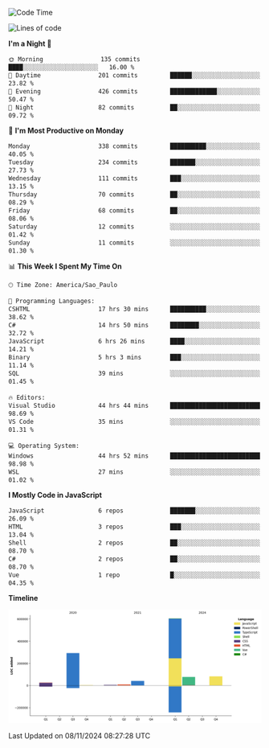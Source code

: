 <!--START_SECTION:waka-->
![Code Time](http://img.shields.io/badge/Code%20Time-2%2C830%20hrs%2039%20mins-blue)

![Lines of code](https://img.shields.io/badge/From%20Hello%20World%20I%27ve%20Written-1.1%20million%20lines%20of%20code-blue)

**I'm a Night 🦉** 

```text
🌞 Morning                135 commits         ████░░░░░░░░░░░░░░░░░░░░░   16.00 % 
🌆 Daytime                201 commits         ██████░░░░░░░░░░░░░░░░░░░   23.82 % 
🌃 Evening                426 commits         █████████████░░░░░░░░░░░░   50.47 % 
🌙 Night                  82 commits          ██░░░░░░░░░░░░░░░░░░░░░░░   09.72 % 
```
📅 **I'm Most Productive on Monday** 

```text
Monday                   338 commits         ██████████░░░░░░░░░░░░░░░   40.05 % 
Tuesday                  234 commits         ███████░░░░░░░░░░░░░░░░░░   27.73 % 
Wednesday                111 commits         ███░░░░░░░░░░░░░░░░░░░░░░   13.15 % 
Thursday                 70 commits          ██░░░░░░░░░░░░░░░░░░░░░░░   08.29 % 
Friday                   68 commits          ██░░░░░░░░░░░░░░░░░░░░░░░   08.06 % 
Saturday                 12 commits          ░░░░░░░░░░░░░░░░░░░░░░░░░   01.42 % 
Sunday                   11 commits          ░░░░░░░░░░░░░░░░░░░░░░░░░   01.30 % 
```


📊 **This Week I Spent My Time On** 

```text
🕑︎ Time Zone: America/Sao_Paulo

💬 Programming Languages: 
CSHTML                   17 hrs 30 mins      ██████████░░░░░░░░░░░░░░░   38.62 % 
C#                       14 hrs 50 mins      ████████░░░░░░░░░░░░░░░░░   32.72 % 
JavaScript               6 hrs 26 mins       ████░░░░░░░░░░░░░░░░░░░░░   14.21 % 
Binary                   5 hrs 3 mins        ███░░░░░░░░░░░░░░░░░░░░░░   11.14 % 
SQL                      39 mins             ░░░░░░░░░░░░░░░░░░░░░░░░░   01.45 % 

🔥 Editors: 
Visual Studio            44 hrs 44 mins      █████████████████████████   98.69 % 
VS Code                  35 mins             ░░░░░░░░░░░░░░░░░░░░░░░░░   01.31 % 

💻 Operating System: 
Windows                  44 hrs 52 mins      █████████████████████████   98.98 % 
WSL                      27 mins             ░░░░░░░░░░░░░░░░░░░░░░░░░   01.02 % 
```

**I Mostly Code in JavaScript** 

```text
JavaScript               6 repos             ███████░░░░░░░░░░░░░░░░░░   26.09 % 
HTML                     3 repos             ███░░░░░░░░░░░░░░░░░░░░░░   13.04 % 
Shell                    2 repos             ██░░░░░░░░░░░░░░░░░░░░░░░   08.70 % 
C#                       2 repos             ██░░░░░░░░░░░░░░░░░░░░░░░   08.70 % 
Vue                      1 repo              █░░░░░░░░░░░░░░░░░░░░░░░░   04.35 % 
```



**Timeline**

![Lines of Code chart](https://raw.githubusercontent.com/jonhoffmam/jonhoffmam/master/assets/bar_graph.png)


 Last Updated on 08/11/2024 08:27:28 UTC
<!--END_SECTION:waka-->
